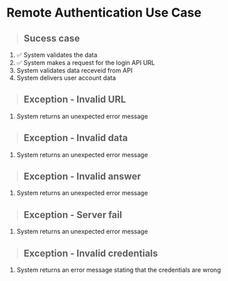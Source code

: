 # Remote Authentication Use Case

> ## Sucess case
1. ✅ System validates the data
2. ✅ System makes a request for the login API URL
3. System validates data receveid from API
4. System delivers user account data

> ## Exception - Invalid URL
1. System returns an unexpected error message

> ## Exception - Invalid data
1. System returns an unexpected error message

> ## Exception - Invalid answer
1. System returns an unexpected error message

> ## Exception - Server fail
1. System returns an unexpected error message

> ## Exception - Invalid credentials
1. System returns an error message stating that the credentials are wrong